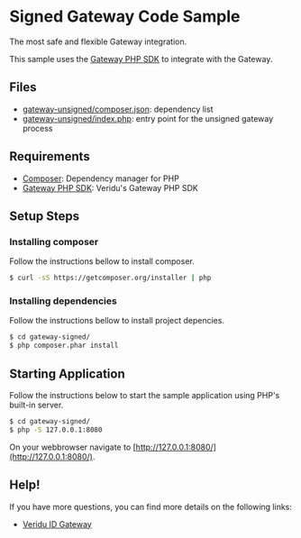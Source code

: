 # Signed Gateway Code Sample
The most safe and flexible Gateway integration.

This sample uses the [Gateway PHP SDK](https://github.com/veridu/gateway-php) to integrate with the Gateway.

## Files
 * [gateway-unsigned/composer.json](composer.json): dependency list
 * [gateway-unsigned/index.php](index.php): entry point for the unsigned gateway process

## Requirements
 * [Composer](https://getcomposer.org/): Dependency manager for PHP
 * [Gateway PHP SDK](https://github.com/veridu/gateway-php): Veridu's Gateway PHP SDK

## Setup Steps

### Installing composer
Follow the instructions bellow to install composer.
```bash
$ curl -sS https://getcomposer.org/installer | php
```

### Installing dependencies
Follow the instructions bellow to install project depencies.
```bash
$ cd gateway-signed/
$ php composer.phar install
```

## Starting Application
Follow the instructions below to start the sample application using PHP's built-in server.
```bash
$ cd gateway-signed/
$ php -S 127.0.0.1:8080
```

On your webbrowser navigate to [http://127.0.0.1:8080/](http://127.0.0.1:8080/).

## Help!
If you have more questions, you can find more details on the following links:
 * [Veridu ID Gateway](https://veridu.com/wiki/Veridu_ID_Gateway)
